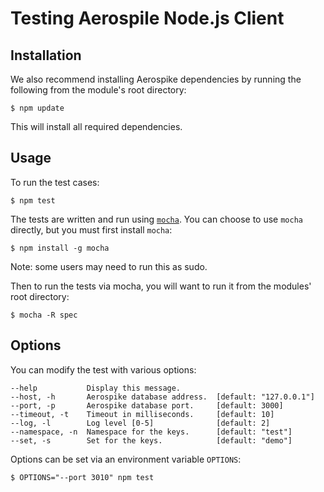 # Testing Aerospile Node.js Client

## Installation

We also recommend installing Aerospike dependencies by running the following 
from the module's root directory:

    $ npm update

This will install all required dependencies.

## Usage

To run the test cases:

    $ npm test

The tests are written and run using [`mocha`](http://visionmedia.github.io/mocha). 
You can choose to use `mocha` directly, but you must first install `mocha`:

    $ npm install -g mocha

Note: some users may need to run this as sudo.

Then to run the tests via mocha, you will want to run it from the modules' root 
directory:

    $ mocha -R spec 

## Options

You can modify the test with various options:

    --help           Display this message.
    --host, -h       Aerospike database address.  [default: "127.0.0.1"]
    --port, -p       Aerospike database port.     [default: 3000]
    --timeout, -t    Timeout in milliseconds.     [default: 10]
    --log, -l        Log level [0-5]              [default: 2]
    --namespace, -n  Namespace for the keys.      [default: "test"]
    --set, -s        Set for the keys.            [default: "demo"]

Options can be set via an environment variable `OPTIONS`:

    $ OPTIONS="--port 3010" npm test
